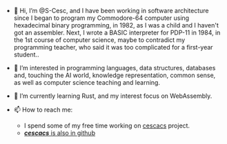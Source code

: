 - 👋 Hi, I’m @S-Cesc, and I have been working in software architecture since I began to program my Commodore-64 computer using hexadecimal binary programming, in 1982, as I was a child and I haven't got an assembler. Next, I wrote a BASIC interpreter for PDP-11 in 1984, in the 1st course of computer science, maybe to contradict my programming teacher, who said it was too complicated for a first-year student..
- 👀 I’m interested in programming languages, data structures, databases and, touching the AI world, knowledge representation, common sense,
as well as computer science teaching and learning.

- 🌱 I’m currently learning Rust, and my interest focus on WebAssembly.
- 📫 How to reach me:
  - I spend some of my free time working on [cescacs](https://cescacs.orgfree.com/) project.
  - [***cescacs*** is also in github](https://github.com/cescacs)

<!--  - I have some content about [cicles FP](https://www.fpcesc.epizy.com/?i=1) -->
<!--
- 🌱 I’m currently learning ...
- 💞️ I’m looking to collaborate on ...
- 📫 How to reach me ...
-->

<!---
S-Cesc/S-Cesc is a ✨ special ✨ repository because its `README.md` (this file) appears on your GitHub profile.
You can click the Preview link to take a look at your changes.
--->
